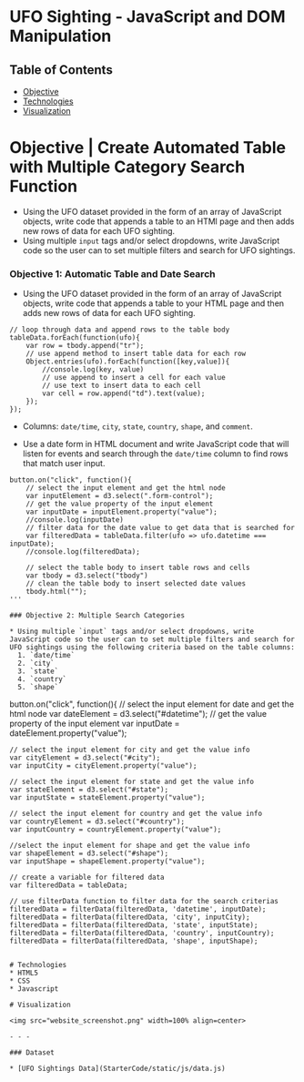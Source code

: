 # UFO Sighting - JavaScript and DOM Manipulation

## Table of Contents
* [Objective](#Objective)
* [Technologies](#Technologies)
* [Visualization](#Visualization)

# Objective | Create Automated Table with Multiple Category Search Function
* Using the UFO dataset provided in the form of an array of JavaScript objects, write code that appends a table to an HTMl page and then adds new rows of data for each UFO sighting.
* Using multiple `input` tags and/or select dropdowns, write JavaScript code so the user can to set multiple filters and search for UFO sightings.

### Objective 1: Automatic Table and Date Search

* Using the UFO dataset provided in the form of an array of JavaScript objects, write code that appends a table to your HTML page and then adds new rows of data for each UFO sighting.

```
// loop through data and append rows to the table body
tableData.forEach(function(ufo){
    var row = tbody.append("tr");
    // use append method to insert table data for each row
    Object.entries(ufo).forEach(function([key,value]){
        //console.log(key, value)
        // use append to insert a cell for each value
        // use text to insert data to each cell
        var cell = row.append("td").text(value);
    });
});
```
* Columns: `date/time`, `city`, `state`, `country`, `shape`, and `comment`.

* Use a date form in HTML document and write JavaScript code that will listen for events and search through the `date/time` column to find rows that match user input.

```
button.on("click", function(){
    // select the input element and get the html node
    var inputElement = d3.select(".form-control");
    // get the value property of the input element
    var inputDate = inputElement.property("value");
    //console.log(inputDate)
    // filter data for the date value to get data that is searched for
    var filteredData = tableData.filter(ufo => ufo.datetime === inputDate);
    //console.log(filteredData);

    // select the table body to insert table rows and cells
    var tbody = d3.select("tbody")
    // clean the table body to insert selected date values
    tbody.html("");
'''

### Objective 2: Multiple Search Categories

* Using multiple `input` tags and/or select dropdowns, write JavaScript code so the user can to set multiple filters and search for UFO sightings using the following criteria based on the table columns:
  1. `date/time`
  2. `city`
  3. `state`
  4. `country`
  5. `shape`

```
button.on("click", function(){
    // select the input element for date and get the html node
    var dateElement = d3.select("#datetime");
    // get the value property of the input element
    var inputDate = dateElement.property("value");
    
    // select the input element for city and get the value info
    var cityElement = d3.select("#city");
    var inputCity = cityElement.property("value");

    // select the input element for state and get the value info
    var stateElement = d3.select("#state");
    var inputState = stateElement.property("value");

    // select the input element for country and get the value info
    var countryElement = d3.select("#country");
    var inputCountry = countryElement.property("value");

    //select the input element for shape and get the value info
    var shapeElement = d3.select("#shape");
    var inputShape = shapeElement.property("value");

    // create a variable for filtered data
    var filteredData = tableData;

    // use filterData function to filter data for the search criterias
    filteredData = filterData(filteredData, 'datetime', inputDate);
    filteredData = filterData(filteredData, 'city', inputCity);
    filteredData = filterData(filteredData, 'state', inputState);
    filteredData = filterData(filteredData, 'country', inputCountry);
    filteredData = filterData(filteredData, 'shape', inputShape);
```

# Technologies
* HTML5
* CSS
* Javascript

# Visualization

<img src="website_screenshot.png" width=100% align=center>

- - -

### Dataset

* [UFO Sightings Data](StarterCode/static/js/data.js)
